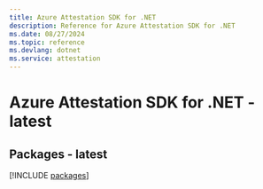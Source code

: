 ```yaml
---
title: Azure Attestation SDK for .NET
description: Reference for Azure Attestation SDK for .NET
ms.date: 08/27/2024
ms.topic: reference
ms.devlang: dotnet
ms.service: attestation
---
```

# Azure Attestation SDK for .NET - latest
## Packages - latest
[!INCLUDE [packages](attestation-index.md)]